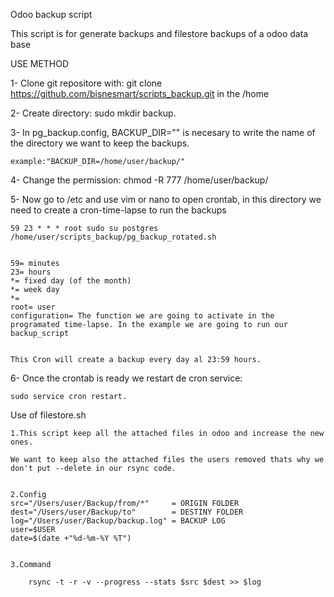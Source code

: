 Odoo backup script

This script is for generate backups and filestore backups of a odoo data base

 
 USE METHOD

 1- Clone git repositore with: git clone https://github.com/bisnesmart/scripts_backup.git in the /home 

 2- Create directory: sudo mkdir backup.

 3- In pg_backup.config, BACKUP_DIR="" is necesary to write the name of the directory we want to keep the backups. 

 	example:"BACKUP_DIR=/home/user/backup/"

 4- Change the permission: chmod -R 777 /home/user/backup/

 5- Now go to /etc and use vim or nano to open crontab, in this directory we need to create a cron-time-lapse to run the backups


 	59 23 * * * root sudo su postgres /home/user/scripts_backup/pg_backup_rotated.sh


 	59= minutes
 	23= hours
 	*= fixed day (of the month)
 	*= week day
 	*= 
 	root= user
 	configuration= The function we are going to activate in the programated time-lapse. In the example we are going to run our backup_script


 	This Cron will create a backup every day al 23:59 hours.

 6- Once the crontab is ready we restart de cron service:

 	sudo service cron restart.


 Use of filestore.sh

 	1.This script keep all the attached files in odoo and increase the new ones.

 	We want to keep also the attached files the users removed thats why we don't put --delete in our rsync code. 


	2.Config
	src="/Users/user/Backup/from/*" 	= ORIGIN FOLDER
	dest="/Users/user/Backup/to"		= DESTINY FOLDER
	log="/Users/user/Backup/backup.log"	= BACKUP LOG
	user=$USER
	date=$(date +"%d-%m-%Y %T")


	3.Command

		rsync -t -r -v --progress --stats $src $dest >> $log



